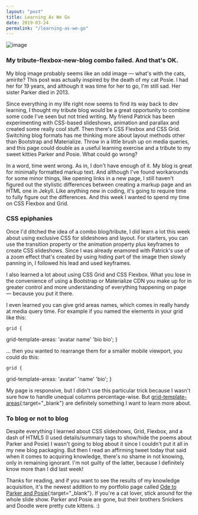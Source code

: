 ```yaml
---
layout: "post"
title: Learning As We Go
date: 2019-03-24
permalink: "/learning-as-we-go"
---
```


![image](https://www.samanthamccallfp18.com/assets/images/learning_as_we_go.jpg)

### My tribute-flexbox-new-blog combo failed. And that's OK. 

My blog image probably seems like an odd image &mdash; what's with the cats, amirite? This 
post was actually inspired by the death of my cat Posie. I had her for 19 years, and although 
it was time for her to go, I'm still sad. Her sister Parker died in 2013. 

Since everything in my life right now seems to find its way back to dev learning, I thought my 
tribute blog would be a great opportunity to combine some code I've seen but not tried writing. 
My friend Patrick has been experimenting with CSS-based slideshows, animation and parallax 
and created some really cool stuff. Then there's CSS Flexbox and CSS Grid. Switching blog formats has me thinking more about layout methods other than Bootstrap and Materialize. Throw in a little brush up on media queries, and this page could double as a useful learning exercise and a tribute to my sweet kitties Parker and Posie. What could go wrong? 

In a word, time went wrong. As in, I don't have enough of it. My blog is great for minimally formatted markup text. And although I've found workarounds for some minor things, like opening links in a new page, I still haven't figured out the stylistic differences between creating a markup page and an HTML one in Jekyll. Like anything new in coding, it's going to require time to fully figure out the differences. And this week I wanted to spend my time on CSS Flexbox and Grid. 

### CSS epiphanies

Once I'd ditched the idea of a combo blog/tribute, I did learn a lot this week about using exclusive CSS for slideshows and layout. For starters, you can use the transition property or the animation property plus keyframes to create CSS slideshows. Since I was already enamored with Patrick's use of a zoom effect that's created by using hiding part of the image then slowly panning in, I followed his lead and used keyframes. 

I also learned a lot about using CSS Grid and CSS Flexbox. What you lose in the convenience of using a Bootstrap or Materialize CDN you make up for in greater control and more understanding of everything happening on page &mdash; because you put it there. 

I even learned you can give grid areas names, which comes in really handy at media query time. For example if you named the elements in your grid like this: 

    grid {
  grid-template-areas:
    'avatar name'
    'bio    bio';
}
    

... then you wanted to rearrange them for a smaller mobile viewport, you could do this:


    grid {
  grid-template-areas:
    'avatar' 
    'name'
    'bio';
}
    
My page is responsive, but I didn't use this particular trick because I wasn't sure how to handle unequal columns percentage-wise. But [grid-template-areas](https://thoughtbot.com/blog/concise-media-queries-with-css-grid){:target="_blank"} are definitely something I want to learn more about. 

### To blog or not to blog 

Despite everything I learned about CSS slideshows, Grid, Flexbox, and a dash of HTML5 (I used details/summary tags to show/hide the poems about Parker and Posie) I wasn't going to blog about it since I couldn't put it all in my new blog packaging. But then I read an affirming tweet today that said when it comes to acquiring knowledge, there's no shame in not knowing, only in remaining ignorant. I'm not guilty of the latter, because I definitely know more than I did last week! 

Thanks for reading, and if you want to see the results of my knowledge acquisition, it's the newest addition to my portfolio page called [Ode to Parker and Posie](https://www.samanthamccallfp18.com/portfolio.html){:target="_blank"}. If you're a cat lover, stick around for the whole slide show. Parker and Posie are gone, but their brothers Snickers and Doodle were pretty cute kittens. :) 